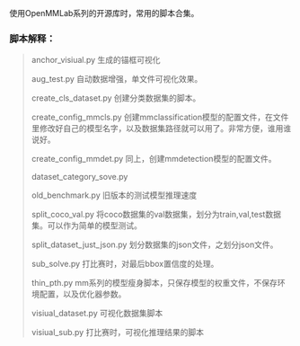 使用OpenMMLab系列的开源库时，常用的脚本合集。

### 脚本解释：

> anchor_visiual.py  生成的锚框可视化 
>
> aug_test.py   自动数据增强，单文件可视化效果。
>
> create_cls_dataset.py   创建分类数据集的脚本。
>
> create_config_mmcls.py    创建mmclassification模型的配置文件，在文件里修改好自己的模型名字，以及数据集路径就可以用了。非常方便，谁用谁说好。
>
> create_config_mmdet.py    同上，创建mmdetection模型的配置文件。
>
> dataset_category_sove.py
>
> old_benchmark.py   旧版本的测试模型推理速度
>
> split_coco_val.py   将coco数据集的val数据集，划分为train,val,test数据集。可以作为简单的模型测试。
>
> split_dataset_just_json.py    划分数据集的json文件，之划分json文件。
>
> sub_solve.py    打比赛时，对最后bbox置信度的处理。
>
> thin_pth.py   mm系列的模型瘦身脚本，只保存模型的权重文件，不保存环境配置，以及优化器参数。
>
> visiual_dataset.py   可视化数据集脚本
>
> visiual_sub.py    打比赛时，可视化推理结果的脚本
